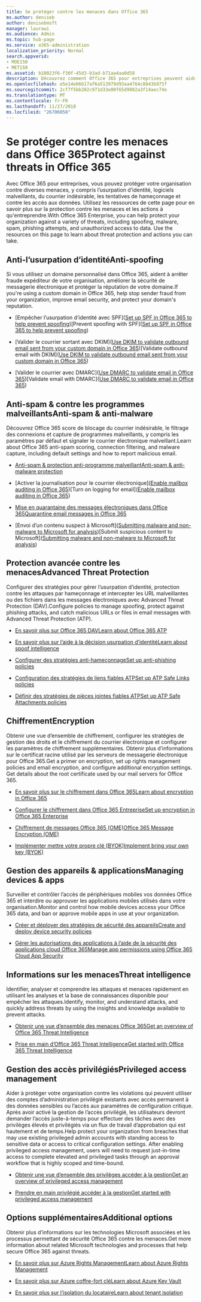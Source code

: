 ```yaml
---
title: Se protéger contre les menaces dans Office 365
ms.author: deniseb
author: denisebmsft
manager: laurawi
ms.audience: Admin
ms.topic: hub-page
ms.service: o365-administration
localization_priority: Normal
search.appverid:
- MOE150
- MET150
ms.assetid: b10023f6-f30f-45d3-b3ad-b71aa4aa0d58
description: Découvrez comment Office 365 pour entreprises peuvent aider à protéger votre organisation contre une variété de menaces, y compris l’usurpation d’identité, logiciels malveillants, du courrier indésirable, les tentatives de hameçonnage et contre les accès aux données.
ms.openlocfilehash: e5e14e66617af6a513979d93aa4764c8843b975f
ms.sourcegitcommit: 2cf7f5bb282c971d33e00f65d9982a3f14aec74e
ms.translationtype: MT
ms.contentlocale: fr-FR
ms.lasthandoff: 11/27/2018
ms.locfileid: "26706058"
---
```

# <a name="protect-against-threats-in-office-365"></a><span data-ttu-id="fef26-103">Se protéger contre les menaces dans Office 365</span><span class="sxs-lookup"><span data-stu-id="fef26-103">Protect against threats in Office 365</span></span>

<span data-ttu-id="fef26-p101">Avec Office 365 pour entreprises, vous pouvez protéger votre organisation contre diverses menaces, y compris l’usurpation d’identité, logiciels malveillants, du courrier indésirable, les tentatives de hameçonnage et contre les accès aux données. Utilisez les ressources de cette page pour en savoir plus sur la protection contre les menaces et les actions à qu'entreprendre.</span><span class="sxs-lookup"><span data-stu-id="fef26-p101">With Office 365 Enterprise, you can help protect your organization against a variety of threats, including spoofing, malware, spam, phishing attempts, and unauthorized access to data. Use the resources on this page to learn about threat protection and actions you can take.</span></span>
  
## <a name="anti-spoofing"></a><span data-ttu-id="fef26-106">Anti-l’usurpation d’identité</span><span class="sxs-lookup"><span data-stu-id="fef26-106">Anti-spoofing</span></span>

<span data-ttu-id="fef26-107">Si vous utilisez un domaine personnalisé dans Office 365, aident à arrêter fraude expéditeur de votre organisation, améliorer la sécurité de messagerie électronique et protéger la réputation de votre domaine.</span><span class="sxs-lookup"><span data-stu-id="fef26-107">If you're using a custom domain in Office 365, help stop sender fraud from your organization, improve email security, and protect your domain's reputation.</span></span>
  
- <span data-ttu-id="fef26-108">[Empêcher l’usurpation d’identité avec SPF]([Set up SPF in Office 365 to help prevent spoofing](set-up-spf-in-office-365-to-help-prevent-spoofing.md))</span><span class="sxs-lookup"><span data-stu-id="fef26-108">[Prevent spoofing with SPF]([Set up SPF in Office 365 to help prevent spoofing](set-up-spf-in-office-365-to-help-prevent-spoofing.md))</span></span>
    
- <span data-ttu-id="fef26-109">[Valider le courrier sortant avec DKIM]([Use DKIM to validate outbound email sent from your custom domain in Office 365](use-dkim-to-validate-outbound-email.md))</span><span class="sxs-lookup"><span data-stu-id="fef26-109">[Validate outbound email with DKIM]([Use DKIM to validate outbound email sent from your custom domain in Office 365](use-dkim-to-validate-outbound-email.md))</span></span>
    
- <span data-ttu-id="fef26-110">[Valider le courrier avec DMARC]([Use DMARC to validate email in Office 365](use-dmarc-to-validate-email.md))</span><span class="sxs-lookup"><span data-stu-id="fef26-110">[Validate email with DMARC]([Use DMARC to validate email in Office 365](use-dmarc-to-validate-email.md))</span></span>
    
## <a name="anti-spam-amp-anti-malware"></a><span data-ttu-id="fef26-111">Anti-spam &amp; contre les programmes malveillants</span><span class="sxs-lookup"><span data-stu-id="fef26-111">Anti-spam &amp; anti-malware</span></span>

<span data-ttu-id="fef26-112">Découvrez Office 365 score de blocage du courrier indésirable, le filtrage des connexions et capture de programmes malveillants, y compris les paramètres par défaut et signaler le courrier électronique malveillant.</span><span class="sxs-lookup"><span data-stu-id="fef26-112">Learn about Office 365 anti-spam scoring, connection filtering, and malware capture, including default settings and how to report malicious email.</span></span>
  
- [<span data-ttu-id="fef26-113">Anti-spam &amp; protection anti-programme malveillant</span><span class="sxs-lookup"><span data-stu-id="fef26-113">Anti-spam &amp; anti-malware protection</span></span>](anti-spam-and-anti-malware-protection.md)
    
- <span data-ttu-id="fef26-114">[Activer la journalisation pour le courrier électronique]([Enable mailbox auditing in Office 365](enable-mailbox-auditing.md))</span><span class="sxs-lookup"><span data-stu-id="fef26-114">[Turn on logging for email]([Enable mailbox auditing in Office 365](enable-mailbox-auditing.md))</span></span>
    
- [<span data-ttu-id="fef26-115">Mise en quarantaine des messages électroniques dans Office 365</span><span class="sxs-lookup"><span data-stu-id="fef26-115">Quarantine email messages in Office 365</span></span>](quarantine-email-messages.md)
    
- <span data-ttu-id="fef26-116">[Envoi d’un contenu suspect à Microsoft]([Submitting malware and non-malware to Microsoft for analysis](submitting-malware-and-non-malware-to-microsoft-for-analysis.md))</span><span class="sxs-lookup"><span data-stu-id="fef26-116">[Submit suspicious content to Microsoft]([Submitting malware and non-malware to Microsoft for analysis](submitting-malware-and-non-malware-to-microsoft-for-analysis.md))</span></span>
    
## <a name="advanced-threat-protection"></a><span data-ttu-id="fef26-117">Protection avancée contre les menaces</span><span class="sxs-lookup"><span data-stu-id="fef26-117">Advanced Threat Protection</span></span>

<span data-ttu-id="fef26-118">Configurer des stratégies pour gérer l’usurpation d’identité, protection contre les attaques par hameçonnage et intercepter les URL malveillantes ou des fichiers dans les messages électroniques avec Advanced Threat Protection (DAV).</span><span class="sxs-lookup"><span data-stu-id="fef26-118">Configure policies to manage spoofing, protect against phishing attacks, and catch malicious URLs or files in email messages with Advanced Threat Protection (ATP).</span></span>
  
- [<span data-ttu-id="fef26-119">En savoir plus sur Office 365 DAV</span><span class="sxs-lookup"><span data-stu-id="fef26-119">Learn about Office 365 ATP</span></span>](office-365-atp.md)
    
- [<span data-ttu-id="fef26-120">En savoir plus sur l’aide à la décision usurpation d’identité</span><span class="sxs-lookup"><span data-stu-id="fef26-120">Learn about spoof intelligence</span></span>](learn-about-spoof-intelligence.md)
    
- [<span data-ttu-id="fef26-121">Configurer des stratégies anti-hameçonnage</span><span class="sxs-lookup"><span data-stu-id="fef26-121">Set up anti-phishing policies</span></span>](set-up-anti-phishing-policies.md)
    
- [<span data-ttu-id="fef26-122">Configuration des stratégies de liens fiables ATP</span><span class="sxs-lookup"><span data-stu-id="fef26-122">Set up ATP Safe Links policies</span></span>](set-up-atp-safe-links-policies.md)
    
- [<span data-ttu-id="fef26-123">Définir des stratégies de pièces jointes fiables ATP</span><span class="sxs-lookup"><span data-stu-id="fef26-123">Set up ATP Safe Attachments policies</span></span>](set-up-atp-safe-attachments-policies.md)
    
## <a name="encryption"></a><span data-ttu-id="fef26-124">Chiffrement</span><span class="sxs-lookup"><span data-stu-id="fef26-124">Encryption</span></span>

<span data-ttu-id="fef26-p102">Obtenir une vue d’ensemble de chiffrement, configurer les stratégies de gestion des droits et le chiffrement du courrier électronique et configurer les paramètres de chiffrement supplémentaires. Obtenir plus d’informations sur le certificat racine utilisé par les serveurs de messagerie électronique pour Office 365.</span><span class="sxs-lookup"><span data-stu-id="fef26-p102">Get a primer on encryption, set up rights management policies and email encryption, and configure additional encryption settings. Get details about the root certificate used by our mail servers for Office 365.</span></span>
  
- [<span data-ttu-id="fef26-127">En savoir plus sur le chiffrement dans Office 365</span><span class="sxs-lookup"><span data-stu-id="fef26-127">Learn about encryption in Office 365</span></span>](encryption.md)
    
- [<span data-ttu-id="fef26-128">Configurer le chiffrement dans Office 365 Entreprise</span><span class="sxs-lookup"><span data-stu-id="fef26-128">Set up encryption in Office 365 Enterprise</span></span>](set-up-encryption.md)
    
- [<span data-ttu-id="fef26-129">Chiffrement de messages Office 365 (OME)</span><span class="sxs-lookup"><span data-stu-id="fef26-129">Office 365 Message Encryption (OME)</span></span>](ome.md)
    
- [<span data-ttu-id="fef26-130">Implémenter mettre votre propre clé (BYOK)</span><span class="sxs-lookup"><span data-stu-id="fef26-130">Implement bring your own key (BYOK)</span></span>](https://docs.microsoft.com/azure/key-vault/key-vault-hsm-protected-keys#implementing-bring-your-own-key-byok-for-azure-key-vault)
    
## <a name="managing-devices-amp-apps"></a><span data-ttu-id="fef26-131">Gestion des appareils &amp; applications</span><span class="sxs-lookup"><span data-stu-id="fef26-131">Managing devices &amp; apps</span></span>

<span data-ttu-id="fef26-132">Surveiller et contrôler l’accès de périphériques mobiles vos données Office 365 et interdire ou approuver les applications mobiles utilisés dans votre organisation.</span><span class="sxs-lookup"><span data-stu-id="fef26-132">Monitor and control how mobile devices access your Office 365 data, and ban or approve mobile apps in use at your organization.</span></span>
  
- [<span data-ttu-id="fef26-133">Créer et déployer des stratégies de sécurité des appareils</span><span class="sxs-lookup"><span data-stu-id="fef26-133">Create and deploy device security policies</span></span>](https://support.office.com/article/d310f556-8bfb-497b-9bd7-fe3c36ea2fd6)
    
- [<span data-ttu-id="fef26-134">Gérer les autorisations des applications à l’aide de la sécurité des applications cloud Office 365</span><span class="sxs-lookup"><span data-stu-id="fef26-134">Manage app permissions using Office 365 Cloud App Security</span></span>](manage-app-permissions-in-ocas.md)
    
## <a name="threat-intelligence"></a><span data-ttu-id="fef26-135">Informations sur les menaces</span><span class="sxs-lookup"><span data-stu-id="fef26-135">Threat intelligence</span></span>

<span data-ttu-id="fef26-136">Identifier, analyser et comprendre les attaques et menaces rapidement en utilisant les analyses et la base de connaissances disponible pour empêcher les attaques.</span><span class="sxs-lookup"><span data-stu-id="fef26-136">Identify, monitor, and understand attacks, and quickly address threats by using the insights and knowledge available to prevent attacks.</span></span>
  
- [<span data-ttu-id="fef26-137">Obtenir une vue d’ensemble des menaces Office 365</span><span class="sxs-lookup"><span data-stu-id="fef26-137">Get an overview of Office 365 Threat Intelligence</span></span>](office-365-ti.md)
    
- [<span data-ttu-id="fef26-138">Prise en main d’Office 365 Threat Intelligence</span><span class="sxs-lookup"><span data-stu-id="fef26-138">Get started with Office 365 Threat Intelligence</span></span>](get-started-with-ti.md)
    
## <a name="privileged-access-management"></a><span data-ttu-id="fef26-139">Gestion des accès privilégiés</span><span class="sxs-lookup"><span data-stu-id="fef26-139">Privileged access management</span></span>

<span data-ttu-id="fef26-p103">Aider à protéger votre organisation contre les violations qui peuvent utiliser des comptes d’administration privilégié existants avec accès permanent à des données sensibles ou l’accès aux paramètres de configuration critique. Après avoir activé la gestion de l’accès privilégié, les utilisateurs devront demander l’accès juste-à-temps pour effectuer des tâches avec des privilèges élevés et privilégiés via un flux de travail d’approbation qui est hautement et de temps.</span><span class="sxs-lookup"><span data-stu-id="fef26-p103">Help protect your organization from breaches that may use existing privileged admin accounts with standing access to sensitive data or access to critical configuration settings. After enabling privileged access management, users will need to request just-in-time access to complete elevated and privileged tasks through an approval workflow that is highly scoped and time-bound.</span></span>
  
- [<span data-ttu-id="fef26-142">Obtenir une vue d’ensemble des privilèges accéder à la gestion</span><span class="sxs-lookup"><span data-stu-id="fef26-142">Get an overview of privileged access management</span></span>](privileged-access-management-overview.md)
    
- [<span data-ttu-id="fef26-143">Prendre en main privilégié accéder à la gestion</span><span class="sxs-lookup"><span data-stu-id="fef26-143">Get started with privileged access management</span></span>](privileged-access-management-configuration.md)

## <a name="additional-options"></a><span data-ttu-id="fef26-144">Options supplémentaires</span><span class="sxs-lookup"><span data-stu-id="fef26-144">Additional options</span></span>

<span data-ttu-id="fef26-145">Obtenir plus d’informations sur les technologies Microsoft associées et les processus permettant de sécurité Office 365 contre les menaces.</span><span class="sxs-lookup"><span data-stu-id="fef26-145">Get more information about related Microsoft technologies and processes that help secure Office 365 against threats.</span></span>
  
- [<span data-ttu-id="fef26-146">En savoir plus sur Azure Rights Management</span><span class="sxs-lookup"><span data-stu-id="fef26-146">Learn about Azure Rights Management</span></span>](https://docs.microsoft.com/information-protection/understand-explore/what-is-azure-rms)
    
- [<span data-ttu-id="fef26-147">En savoir plus sur Azure coffre-fort clé</span><span class="sxs-lookup"><span data-stu-id="fef26-147">Learn about Azure Key Vault</span></span>](https://docs.microsoft.com/azure/key-vault/)
    
- [<span data-ttu-id="fef26-148">En savoir plus sur l’isolation du locataire</span><span class="sxs-lookup"><span data-stu-id="fef26-148">Learn about tenant isolation</span></span>](http://download.microsoft.com/download/3/F/0/3F0420A2-657B-44B6-B21E-D7BD98A94390/Tenant%20Isolation%20in%20Office%20365.pdf)
    

